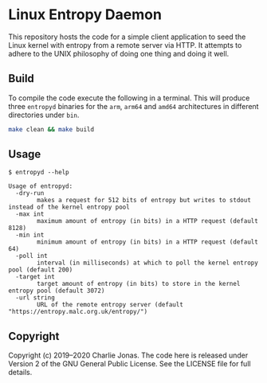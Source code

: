 # Linux Entropy Daemon

This repository hosts the code for a simple client application to seed the Linux kernel with entropy from a remote server via HTTP. It attempts to adhere to the UNIX philosophy of doing one thing and doing it well.

## Build

To compile the code execute the following in a terminal. This will produce three `entropyd` binaries for the `arm`, `arm64` and `amd64` architectures in different directories under `bin`.

```bash
make clean && make build
```

## Usage

```
$ entropyd --help

Usage of entropyd:
  -dry-run
        makes a request for 512 bits of entropy but writes to stdout instead of the kernel entropy pool
  -max int
        maximum amount of entropy (in bits) in a HTTP request (default 8128)
  -min int
        minimum amount of entropy (in bits) in a HTTP request (default 64)
  -poll int
        interval (in milliseconds) at which to poll the kernel entropy pool (default 200)
  -target int
        target amount of entropy (in bits) to store in the kernel entropy pool (default 3072)
  -url string
        URL of the remote entropy server (default "https://entropy.malc.org.uk/entropy/")
```

## Copyright

Copyright (c) 2019–2020 Charlie Jonas.
The code here is released under Version 2 of the GNU General Public License.
See the LICENSE file for full details.
